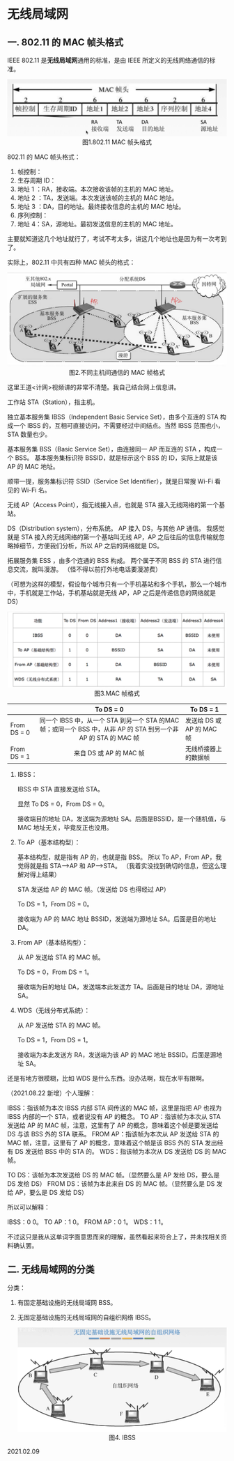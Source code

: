# 无线局域网

## 一. 802.11 的 MAC 帧头格式

IEEE 802.11 是**无线局域网**通用的标准，是由 IEEE 所定义的无线网络通信的标准。

<img src="计网317-1.png" alt="计网317-1" style="zoom:67%;" />

<center>图1.802.11 MAC 帧头格式</center>

802.11 的 MAC 帧头格式：

1. 帧控制：
2. 生存周期 ID：
3. 地址 1 ：RA，接收端。本次接收该帧的主机的 MAC 地址。
4. 地址 2 ：TA，发送端。本次发送该帧的主机的 MAC 地址。
5. 地址 3 ：DA，目的地址。最终接收信息的主机的 MAC 地址。
6. 序列控制：
7. 地址 4：SA，源地址。最初发送信息的主机的 MAC 地址。

主要就知道这几个地址就行了，考试不考太多，讲这几个地址也是因为有一次考到了。

实际上，802.11 中共有四种 MAC 帧头的格式：

<img src="计网317-2.png" alt="计网317-2" style="zoom:67%;" />

<center>图2.不同主机间通信的 MAC 帧格式</center>

这里王道<计网>视频讲的非常不清楚。我自己结合网上信息讲。

工作站 STA（Station），指主机。

独立基本服务集 IBSS（Independent Basic Service Set），由多个互连的 STA 构成一个 IBSS 的，互相可直接访问，不需要经过中间结点。当然 IBSS 范围也小，STA 数量也少。

基本服务集 BSS（Basic Service Set），由连接同一 AP 而互连的 STA ，构成一个 BSS。
基本服务集标识符 BSSID，就是标示这个 BSS 的 ID，实际上就是该 AP 的 MAC 地址。

顺带一提，服务集标识符 SSID（Service Set Identifier），就是日常搜 Wi-Fi 看见的 Wi-Fi 名。

无线 AP（Access Point），指无线接入点，也就是 STA 接入无线网络的第一个基站。

DS（Distribution system），分布系统。
AP 接入 DS，与其他 AP 通信。
我感觉就是 STA 接入的无线网络的第一个基站叫无线 AP，AP 之后往后的信息传输就忽略掉细节，方便我们分析，所以 AP 之后的网络就是 DS。

拓展服务集 ESS ，由多个连通的 BSS 构成。
两个属于不同 BSS 的 STA 进行信息交流，就叫漫游。
（怪不得以前打外地电话要漫游费）

（可想为这样的模型，假设每个城市只有一个手机基站和多个手机，那么一个城市中，手机就是工作站，手机基站就是无线 AP，AP 之后是传递信息的网络就是 DS）

<img src="计网317-3.png" alt="计网317-3" style="zoom:67%;" />

<center>图3.MAC 帧格式</center>

|             |                          To DS = 0                           | To DS = 1                 |
| ----------- | :----------------------------------------------------------: | ------------------------- |
| From DS = 0 | 同一个 IBSS 中，从一个 STA 到另一个 STA 的MAC帧；或同一个 BSS 中，从非 AP 的 STA 到另一个非 AP 的 STA 的 MAC 帧 | 发送给 DS 或 AP 的 MAC 帧 |
| From DS = 1 |                   来自 DS 或 AP 的 MAC 帧                    | 无线桥接器上的数据帧      |

1. IBSS：

   IBSS 中 STA 直接发送给 STA。

   显然 To DS = 0，From DS = 0。

   接收端目的地址 DA，发送端为源地址 SA。后面是BSSID，是一个随机值，与 MAC 地址无关，毕竟反正也没用。

2. To AP（基本结构型）：

   基本结构型，就是指有 AP 的，也就是指 BSS。
   所以 To AP，From AP，我觉得就是指 STA—>AP 和 AP—>STA。
   （我着实没找到确切的信息，但这么理解对得上结果）

   STA 发送给 AP 的 MAC 帧。（发送给 DS 也得经过 AP）

   To DS = 1，From DS = 0。

   接收端为 AP 的 MAC 地址 BSSID，发送端为源地址 SA。后面是目的地址 DA。

3. From AP（基本结构型）：

   从 AP 发送给 STA 的 MAC 帧。

   To DS = 0，From DS = 1。

   接收端为目的地址 DA，发送端本此发送方 TA。后面是目的地址 DA，源地址 SA。

4. WDS（无线分布式系统）：

   从 AP 发送给 STA 的 MAC 帧。

   To DS = 1，From DS = 1。

   接收端为本此发送方 RA，发送端为该 AP 的 MAC 地址 BSSID。后面是源地址 SA。

还是有地方很模糊，比如 WDS 是什么东西。没办法啊，现在水平有限啊。

（2021.08.22 新增）个人理解：

IBSS：指该帧为本次 IBSS 内部 STA 间传送的 MAC 帧，这里是指把 AP 也视为 IBSS 内部的一个 STA，或者说没有 AP 的概念。
TO AP：指该帧为本次从 STA 发送给 AP 的 MAC 帧，注意，这里有了 AP 的概念，意味着这个帧是要发送给 DS 与该 BSS 外的 STA 联系。
FROM AP：指该帧为本次从 AP 发送给 STA 的 MAC 帧，注意，这里有了 AP 的概念，意味着这个帧是该 BSS 外的 STA 发出经有 DS 发送给 BSS 中的 STA 的。
WDS：指该帧为本次从 DS 发送给 DS 的 MAC 帧。

TO DS：该帧为本次发送给 DS 的 MAC 帧。（显然要么是 AP 发给 DS，要么是 DS 发给 DS）
FROM DS：该帧为本此来自 DS 的 MAC 帧。（显然要么是 DS 发给 AP，要么是 DS 发给 DS）

所以可以解释：

IBSS：0 0。
TO AP：1 0。
FROM AP：0 1。
WDS：1 1。

不过这只是我从这单词字面意思而来的理解，虽然看起来符合上了，并未找相关资料确认罢。

## 二. 无线局域网的分类

分类：

1. 有固定基础设施的无线局域网 BSS。

2. 无固定基础设施的无线局域网的自组织网络 IBSS。

   <img src="计网317-4.png" alt="计网317-4" style="zoom:67%;" />

   <center>图4. IBSS</center>

2021.02.09

